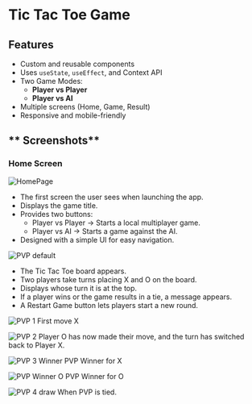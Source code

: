 # **Tic Tac Toe Game**

## **Features**
- Custom and reusable components  
- Uses `useState`, `useEffect`, and Context API  
- Two Game Modes:  
   - **Player vs Player**  
   - **Player vs AI**  
- Multiple screens (Home, Game, Result)  
- Responsive and mobile-friendly  

## ** Screenshots**
###  Home Screen  
![HomePage](https://github.com/user-attachments/assets/d4cb9cb8-99eb-4cdd-aa08-53ca7a94652c)
- The first screen the user sees when launching the app.
- Displays the game title.
- Provides two buttons:
   - Player vs Player → Starts a local multiplayer game.
   - Player vs AI → Starts a game against the AI.
- Designed with a simple UI for easy navigation.

![PVP default](https://github.com/user-attachments/assets/63c897ec-b69e-485c-ab01-63e808584af4)
- The Tic Tac Toe board appears.
- Two players take turns placing X and O on the board.
- Displays whose turn it is at the top.
- If a player wins or the game results in a tie, a message appears.
- A Restart Game button lets players start a new round.

![PVP 1](https://github.com/user-attachments/assets/26331d17-7f70-41cf-b679-3a6587fdbe38)
First move X

![PVP 2](https://github.com/user-attachments/assets/31da65ec-ceb7-43b9-a5a6-f2c628847d6f)
Player O has now made their move, and the turn has switched back to Player X.

![PVP 3 Winner](https://github.com/user-attachments/assets/35c97168-4b2a-4423-895c-cd4f78757e54)
PVP Winner for X

![PVP Winner O](https://github.com/user-attachments/assets/5baa029c-8aba-4724-9778-5772b929fab7)
PVP Winner for O

![PVP 4 draw](https://github.com/user-attachments/assets/6335a6f6-62d1-48fc-b063-224696189c25)
When PVP is tied.


